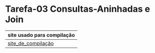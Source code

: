 # Tarefa-03 Consultas-Aninhadas e Join 
|site usado para compilação| 
|--------------------------| 
|[site_de_compilação](https://www.db-fiddle.com/)|

